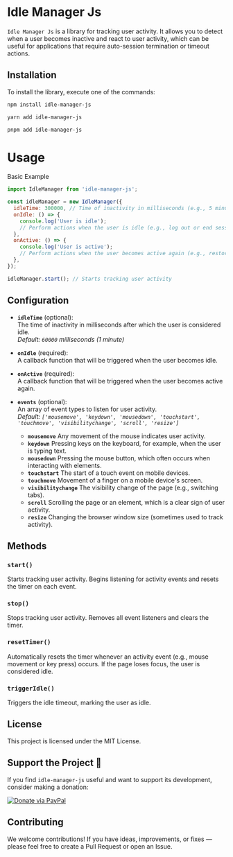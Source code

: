 # Idle Manager Js

`Idle Manager Js` is a library for tracking user activity. It allows you to detect when a user becomes inactive and react to user activity, which can be useful for applications that require auto-session termination or timeout actions.

## Installation

To install the library, execute one of the commands:

```bash
npm install idle-manager-js
```
```bash
yarn add idle-manager-js
```
```bash
pnpm add idle-manager-js
```

# Usage

Basic Example

``` js
import IdleManager from 'idle-manager-js';

const idleManager = new IdleManager({
  idleTime: 300000, // Time of inactivity in milliseconds (e.g., 5 minutes)
  onIdle: () => {
    console.log('User is idle');
    // Perform actions when the user is idle (e.g., log out or end session)
  },
  onActive: () => {
    console.log('User is active');
    // Perform actions when the user becomes active again (e.g., restore session)
  },
});

idleManager.start(); // Starts tracking user activity
```

## Configuration

- **`idleTime`** (optional):  
  The time of inactivity in milliseconds after which the user is considered idle.  
  _Default: `60000` milliseconds (1 minute)_

- **`onIdle`** (required):  
  A callback function that will be triggered when the user becomes idle.

- **`onActive`** (required):  
  A callback function that will be triggered when the user becomes active again.

- **`events`** (optional):  
  An array of event types to listen for user activity. <br>
  _Default: `['mousemove', 'keydown', 'mousedown', 'touchstart', 'touchmove', 'visibilitychange', 'scroll', 'resize']`_
  - **`mousemove`** Any movement of the mouse indicates user activity.
  - **`keydown`** Pressing keys on the keyboard, for example, when the user is typing text.
  - **`mousedown`** Pressing the mouse button, which often occurs when interacting with elements.
  - **`touchstart`** The start of a touch event on mobile devices.
  - **`touchmove`** Movement of a finger on a mobile device's screen.
  - **`visibilitychange`** The visibility change of the page (e.g., switching tabs).
  - **`scroll`** Scrolling the page or an element, which is a clear sign of user activity.
  - **`resize`** Changing the browser window size (sometimes used to track activity).

## Methods

### `start()`
Starts tracking user activity. Begins listening for activity events and resets the timer on each event.

### `stop()`
Stops tracking user activity. Removes all event listeners and clears the timer.

### `resetTimer()`
Automatically resets the timer whenever an activity event (e.g., mouse movement or key press) occurs. If the page loses focus, the user is considered idle.

### `triggerIdle()`
Triggers the idle timeout, marking the user as idle.

## License

This project is licensed under the MIT License.

## Support the Project 💖  

If you find `idle-manager-js` useful and want to support its development, consider making a donation:  

[![Donate via PayPal](https://img.shields.io/badge/Donate-PayPal-blue.svg)](https://www.paypal.com/donate/?business=vladk7072@gmail.com)

## Contributing

We welcome contributions! If you have ideas, improvements, or fixes — please feel free to create a Pull Request or open an Issue.
